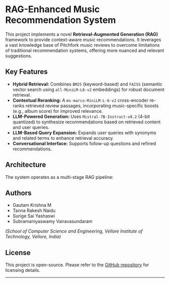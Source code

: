 # RAG-Enhanced Music Recommendation System

This project implements a novel **Retrieval-Augmented Generation (RAG)** framework to provide context-aware music recommendations. It leverages a vast knowledge base of Pitchfork music reviews to overcome limitations of traditional recommendation systems, offering more nuanced and relevant suggestions.

## Key Features

  * **Hybrid Retrieval:** Combines `BM25` (keyword-based) and `FAISS` (semantic vector search using `all-MiniLM-L6-v2` embeddings) for robust document retrieval.
  * **Contextual Reranking:** A `ms-marco-MiniLM-L-6-v2` cross-encoder re-ranks retrieved review passages, incorporating music-specific boosts (e.g., album score) for improved relevance.
  * **LLM-Powered Generation:** Uses `Mistral-7B-Instruct-v0.2` (4-bit quantized) to synthesize recommendations based on retrieved content and user queries.
  * **LLM-Based Query Expansion:** Expands user queries with synonyms and related terms to enhance retrieval accuracy.
  * **Conversational Interface:** Supports follow-up questions and refined recommendations.

## Architecture

The system operates as a multi-stage RAG pipeline:



## Authors

  * Gautam Krishna M
  * Tanna Rakesh Naidu
  * Surige Sai Yashaswi
  * Subramaniyaswamy Vairavasundaram

*(School of Computer Science and Engineering, Vellore Institute of Technology, Vellore, India)*

## License

This project is open-source. Please refer to the [GitHub repository](https://github.com/gautamk01/RAG_Music_RS) for licensing details.

-----
